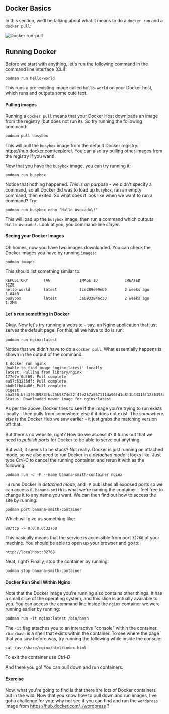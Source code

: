 ## Docker Basics

In this section, we'll be talking about what it means to do a `docker run` and a `docker pull`:

![Docker run-pull](/images/9-pull-run.png)


## Running Docker

Before we start with anything, let's run the following command in the command line interface (CLI):

```
podman run hello-world
```

This runs a pre-existing image called `hello-world` on your Docker host, which runs and outputs some cute text.

#### Pulling images

Running a `docker pull` means that your Docker Host downloads an image from the registry (but does not run it). So try running the following command:

```
podman pull busybox
```

This will pull the `busybox` image from the default Docker registry: https://hub.docker.com/explore/. You can also try pulling other images from the registry if you want!

Now that you have the `busybox` image, you can try running it:

```
podman run busybox
```

Notice that nothing happened. *This is on purpose* - we didn't specify a command, so all Docker did was to load up `busybox`, ran an empty command, then exited. So what does it look like when we want to run a command? Try:

```
podman run busybox echo "Hallo Avocado\!"
```

This will load up the `busybox` image, then run a command which outputs `Hallo Avocado!`. Look at you, you command-line *slayer*.


#### Seeing your Docker Images

Oh homes, now you have two images downloaded. You can check the Docker images you have by running `images`:

```
podman images
```

This should list something similar to:

```
REPOSITORY       TAG             IMAGE ID            CREATED             SIZE
hello-world      latest          fce289e99eb9        2 weeks ago         1.84kB
busybox          latest          3a093384ac30        2 weeks ago         1.2MB
```

#### Let's run something in Docker 

Okay. Now let's try running a website - say, an Nginx application that just serves the default page. For this, all we have to do is run:

```
podman run nginx:latest
```

Notice that we didn't have to do a `docker pull`. What essentially happens is shown in the output of the command:

```
$ docker run nginx
Unable to find image 'nginx:latest' locally
latest: Pulling from library/nginx
177e7ef0df69: Pull complete 
ea57c53235df: Pull complete 
bbdb1fbd4a86: Pull complete 
Digest: sha256:b543f6d0983fbc25b9874e22f4fe257a567111da96fd1d8f1b44315f1236398c
Status: Downloaded newer image for nginx:latest
```

As per the above, Docker tries to see if the image you're trying to run exists locally - then pulls from somewhere else if it does not exist. The *somewhere else* is the Docker Hub we saw earlier - it just grabs the matching version off that.

But there's no website, right? How do we access it? It turns out that we need to *publish ports* for Docker to be able to serve out anything.

But wait, it seems to be stuck? Not really. Docker is just running on attached mode, so we also need to run Docker in a *detached mode* it looks like. Just type *Ctrl-C* to cancel the running container, and rerun it with as the following:

```
podman run -d -P --name banana-smith-container nginx
```

`-d` runs Docker in *detached mode*, and `-P` publishes all exposed ports so we can access it. `banana-smith` is what we're naming the container - feel free to change it to any name you want. We can then find out how to access the site by running:

```
podman port banana-smith-container
```

Which will give us something like:

```
80/tcp -> 0.0.0.0:32768
```

This basically means that the service is accessible from port `32768` of your machine. You should be able to open up your browser and go to:

```
http://localhost:32768
```

Neat, right? Finally, stop the container by running:

```
podman stop banana-smith-container
```


#### Docker Run Shell Within Nginx

Note that the Docker image you're running also contains other things. It has a small slice of the operating system, and this slice is actually available to you. You can access the command line inside the `nginx` container we were running earlier by running:

```
podman run -it nginx:latest /bin/bash
```

The `-it` flag attaches you to an interactive "console" within the container. `/bin/bash` is a shell that exists within the container. To see where the page that you saw before was, try running the following while inside the console:

```
cat /usr/share/nginx/html/index.html
```

To exit the container use *Ctrl-D*

And there you go! You can pull down and run containers.


#### Exercise

Now, what you're going to find is that there are lots of Docker containers out in the wild. Now that you know how to pull down and run images, I've got a challenge for you: why not see if you can find and run the `wordpress` image from https://hub.docker.com/_/wordpress ?
